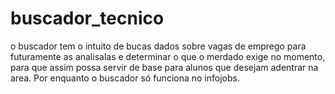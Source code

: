# buscador_tecnico

o buscador tem o intuito de bucas dados sobre vagas de emprego para futuramente as analisalas e determinar o que o merdado exige
no momento, para que assim possa servir de base para alunos que desejam adentrar na area.
Por enquanto o buscador só funciona no infojobs.
